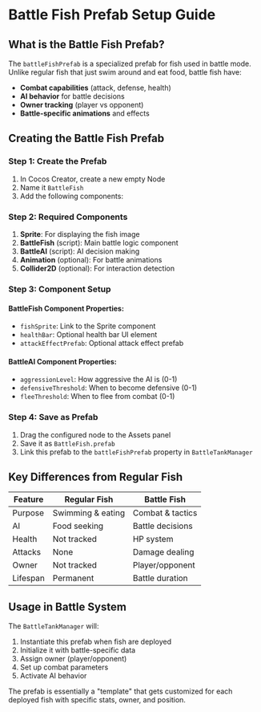# Battle Fish Prefab Setup Guide

## What is the Battle Fish Prefab?

The `battleFishPrefab` is a specialized prefab for fish used in battle mode. Unlike regular fish that just swim around and eat food, battle fish have:

- **Combat capabilities** (attack, defense, health)
- **AI behavior** for battle decisions
- **Owner tracking** (player vs opponent)
- **Battle-specific animations** and effects

## Creating the Battle Fish Prefab

### Step 1: Create the Prefab

1. In Cocos Creator, create a new empty Node
2. Name it `BattleFish`
3. Add the following components:

### Step 2: Required Components

1. **Sprite**: For displaying the fish image
2. **BattleFish** (script): Main battle logic component
3. **BattleAI** (script): AI decision making
4. **Animation** (optional): For battle animations
5. **Collider2D** (optional): For interaction detection

### Step 3: Component Setup

#### BattleFish Component Properties:

- `fishSprite`: Link to the Sprite component
- `healthBar`: Optional health bar UI element
- `attackEffectPrefab`: Optional attack effect prefab

#### BattleAI Component Properties:

- `aggressionLevel`: How aggressive the AI is (0-1)
- `defensiveThreshold`: When to become defensive (0-1)
- `fleeThreshold`: When to flee from combat (0-1)

### Step 4: Save as Prefab

1. Drag the configured node to the Assets panel
2. Save it as `BattleFish.prefab`
3. Link this prefab to the `battleFishPrefab` property in `BattleTankManager`

## Key Differences from Regular Fish

| Feature  | Regular Fish      | Battle Fish      |
| -------- | ----------------- | ---------------- |
| Purpose  | Swimming & eating | Combat & tactics |
| AI       | Food seeking      | Battle decisions |
| Health   | Not tracked       | HP system        |
| Attacks  | None              | Damage dealing   |
| Owner    | Not tracked       | Player/opponent  |
| Lifespan | Permanent         | Battle duration  |

## Usage in Battle System

The `BattleTankManager` will:

1. Instantiate this prefab when fish are deployed
2. Initialize it with battle-specific data
3. Assign owner (player/opponent)
4. Set up combat parameters
5. Activate AI behavior

The prefab is essentially a "template" that gets customized for each deployed fish with specific stats, owner, and position.
